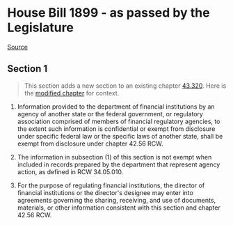 # House Bill 1899 - as passed by the Legislature

[Source](http://lawfilesext.leg.wa.gov/biennium/2021-22/Pdf/Bills/House%20Passed%20Legislature/1899.PL.pdf)
## Section 1
> This section adds a new section to an existing chapter [43.320](/rcw/43_state_government—executive/43.320_department_of_financial_institutions.md). Here is the [modified chapter](rcw/43_state_government—executive/43.320_department_of_financial_institutions.md) for context.

1. Information provided to the department of financial institutions by an agency of another state or the federal government, or regulatory association comprised of members of financial regulatory agencies, to the extent such information is confidential or exempt from disclosure under specific federal law or the specific laws of another state, shall be exempt from disclosure under chapter 42.56 RCW.

2. The information in subsection (1) of this section is not exempt when included in records prepared by the department that represent agency action, as defined in RCW 34.05.010.

3. For the purpose of regulating financial institutions, the director of financial institutions or the director's designee may enter into agreements governing the sharing, receiving, and use of documents, materials, or other information consistent with this section and chapter 42.56 RCW.

